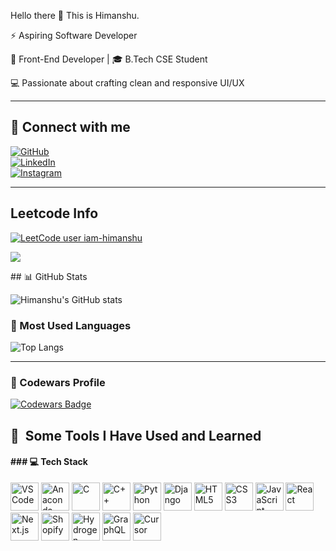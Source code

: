 Hello there 👋
This is Himanshu.

⚡ Aspiring Software Developer

🌟 Front-End Developer | 🎓 B.Tech CSE Student  

💻 Passionate about crafting clean and responsive UI/UX 

---
## 🔗 Connect with me  
[![GitHub](https://img.shields.io/badge/GitHub-171515?style=for-the-badge&logo=github&logoColor=white)](https://github.com/Himanshuu-02)  
[![LinkedIn](https://img.shields.io/badge/LinkedIn-0A66C2?style=for-the-badge&logo=linkedin&logoColor=white)](https://www.linkedin.com/in/himanshu-sharma-533b42287?utm_source=share&utm_campaign=share_via&utm_content=profile&utm_medium=android_app)  
[![Instagram](https://img.shields.io/badge/Instagram-E4405F?style=for-the-badge&logo=instagram&logoColor=white)](https://www.instagram.com/iamhimanshuu_0?igsh=MTR6OTdyYmZkbmg3Nw==)  

---


<h2>Leetcode Info</h2>




[![LeetCode user iam-himanshu](https://img.shields.io/badge/dynamic/json?style=for-the-badge&labelColor=black&color=%23ffa116&label=Solved&query=solvedOverTotal&url=https%3A%2F%2Fleetcode-badge.vercel.app%2Fapi%2Fusers%2Fgarimatiwari1803&logo=leetcode&logoColor=yellow)](https://leetcode.com/iam-himanshu/)

![](https://leetcard.jacoblin.cool/iam-himanshu?ext=heatmap)


<div >
  ## 📊 GitHub Stats

![Himanshu's GitHub stats](https://github-readme-stats.vercel.app/api?username=Himanshuu-02&show_icons=true&theme=radical)

### 📌 Most Used Languages  
![Top Langs](https://github-readme-stats.vercel.app/api/top-langs/?username=Himanshuu-02&layout=compact&theme=radical)

---

</div>

### 🥋 Codewars Profile

[![Codewars Badge](https://www.codewars.com/users/Himanshuu-02/badges/large)](https://www.codewars.com/users/Himanshuu-02)


<h2> 🚀 &nbsp;Some Tools I Have Used and Learned</h2>
<h4>### 💻 Tech Stack</h4>
<p align="left">
  <img src="https://cdn.jsdelivr.net/gh/devicons/devicon/icons/vscode/vscode-original.svg" alt="VS Code" width="45" height="45"/>
  <img src="https://cdn.jsdelivr.net/gh/devicons/devicon/icons/anaconda/anaconda-original.svg" alt="Anaconda" width="45" height="45"/>
  <img src="https://cdn.jsdelivr.net/gh/devicons/devicon/icons/c/c-original.svg" alt="C" width="45" height="45"/>
  <img src="https://cdn.jsdelivr.net/gh/devicons/devicon/icons/cplusplus/cplusplus-original.svg" alt="C++" width="45" height="45"/>
  <img src="https://cdn.jsdelivr.net/gh/devicons/devicon/icons/python/python-original.svg" alt="Python" width="45" height="45"/>
  <img src="https://cdn.jsdelivr.net/gh/devicons/devicon/icons/django/django-plain.svg" alt="Django" width="45" height="45"/>
  <img src="https://cdn.jsdelivr.net/gh/devicons/devicon/icons/html5/html5-original.svg" alt="HTML5" width="45" height="45"/>
  <img src="https://cdn.jsdelivr.net/gh/devicons/devicon/icons/css3/css3-original.svg" alt="CSS3" width="45" height="45"/>
  <img src="https://cdn.jsdelivr.net/gh/devicons/devicon/icons/javascript/javascript-original.svg" alt="JavaScript" width="45" height="45"/>
  <img src="https://cdn.jsdelivr.net/gh/devicons/devicon/icons/react/react-original.svg" alt="React" width="45" height="45"/>
  <img src="https://cdn.jsdelivr.net/gh/devicons/devicon/icons/nextjs/nextjs-original.svg" alt="Next.js" width="45" height="45"/>
  <img src="https://upload.wikimedia.org/wikipedia/commons/thumb/1/17/Shopify_logo_2018.svg/64px-Shopify_logo_2018.svg.png" alt="Shopify" width="45" height="45"/>
  <img src="https://raw.githubusercontent.com/Himanshuu-02/profile-assets/main/hydrogen.png" alt="Hydrogen" width="45" height="45"/>
  <img src="https://cdn.jsdelivr.net/gh/devicons/devicon/icons/graphql/graphql-plain.svg" alt="GraphQL" width="45" height="45"/>
  <img src="https://www.cursor.so/favicon.ico" alt="Cursor" width="45" height="45"/>
